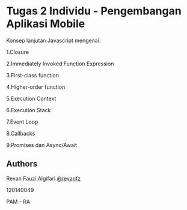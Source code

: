 # Tugas 2 Individu - Pengembangan Aplikasi Mobile

Konsep lanjutan Javascript mengenai:

1.Closure

2.Immediately Invoked Function Expression

3.First-class function

4.Higher-order function

5.Execution Context

6.Execution Stack

7.Event Loop

8.Callbacks

9.Promises dan Async/Await

## Authors

Revan Fauzi Algifari [@revanfz](https://www.github.com/revanfz)

120140049

PAM - RA
